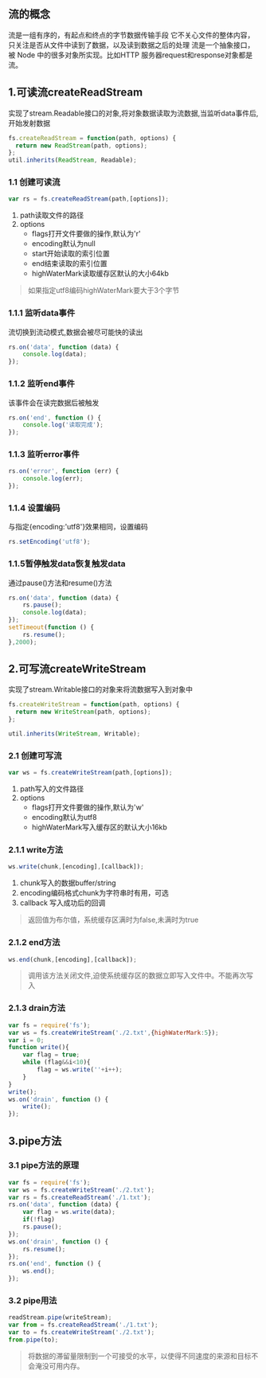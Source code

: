 ## 流的概念
流是一组有序的，有起点和终点的字节数据传输手段
它不关心文件的整体内容，只关注是否从文件中读到了数据，以及读到数据之后的处理
流是一个抽象接口，被 Node 中的很多对象所实现。比如HTTP 服务器request和response对象都是流。
## 1.可读流createReadStream
实现了stream.Readable接口的对象,将对象数据读取为流数据,当监听data事件后,开始发射数据
```javascript
fs.createReadStream = function(path, options) {
  return new ReadStream(path, options);
};
util.inherits(ReadStream, Readable);
```
### 1.1 创建可读流
```javascript
var rs = fs.createReadStream(path,[options]);
```
1. path读取文件的路径  
2. options
    - flags打开文件要做的操作,默认为'r'
    - encoding默认为null
    - start开始读取的索引位置
    - end结束读取的索引位置
    - highWaterMark读取缓存区默认的大小64kb  
    
> 如果指定utf8编码highWaterMark要大于3个字节  
 
### 1.1.1 监听data事件
流切换到流动模式,数据会被尽可能快的读出
```javascript
rs.on('data', function (data) {
    console.log(data);
});
```
### 1.1.2 监听end事件
该事件会在读完数据后被触发 
```javascript
rs.on('end', function () {
    console.log('读取完成');
});
```
### 1.1.3 监听error事件
```javascript
rs.on('error', function (err) {
    console.log(err);
});
```
### 1.1.4 设置编码
与指定{encoding:'utf8'}效果相同，设置编码
```javascript
rs.setEncoding('utf8');
```
### 1.1.5暂停触发data恢复触发data
通过pause()方法和resume()方法
```javascript
rs.on('data', function (data) {
    rs.pause();
    console.log(data);
});
setTimeout(function () {
    rs.resume();
},2000);
```
## 2.可写流createWriteStream
实现了stream.Writable接口的对象来将流数据写入到对象中
```javascript
fs.createWriteStream = function(path, options) {
  return new WriteStream(path, options);
};

util.inherits(WriteStream, Writable);
```
### 2.1 创建可写流
```javascript
var ws = fs.createWriteStream(path,[options]);
```
1. path写入的文件路径
2. options
    - flags打开文件要做的操作,默认为'w'
    - encoding默认为utf8
    - highWaterMark写入缓存区的默认大小16kb
    
### 2.1.1 write方法
```javascript
ws.write(chunk,[encoding],[callback]);
```
1. chunk写入的数据buffer/string
2. encoding编码格式chunk为字符串时有用，可选
3. callback 写入成功后的回调  

> 返回值为布尔值，系统缓存区满时为false,未满时为true  

### 2.1.2 end方法
```javascript
ws.end(chunk,[encoding],[callback]);
```
> 调用该方法关闭文件,迫使系统缓存区的数据立即写入文件中。不能再次写入

### 2.1.3 drain方法
```javascript
var fs = require('fs');
var ws = fs.createWriteStream('./2.txt',{highWaterMark:5});
var i = 0;
function write(){
    var flag = true;
    while (flag&&i<10){
        flag = ws.write(''+i++);
    }
}
write();
ws.on('drain', function () {
    write();
});
```
## 3.pipe方法
### 3.1 pipe方法的原理
```javascript
var fs = require('fs');
var ws = fs.createWriteStream('./2.txt');
var rs = fs.createReadStream('./1.txt');
rs.on('data', function (data) {
    var flag = ws.write(data);
    if(!flag)
    rs.pause();
});
ws.on('drain', function () {
    rs.resume();
});
rs.on('end', function () {
    ws.end();
});
```
### 3.2 pipe用法
```javascript 
readStream.pipe(writeStream);
var from = fs.createReadStream('./1.txt');
var to = fs.createWriteStream('./2.txt');
from.pipe(to);
```
> 将数据的滞留量限制到一个可接受的水平，以使得不同速度的来源和目标不会淹没可用内存。